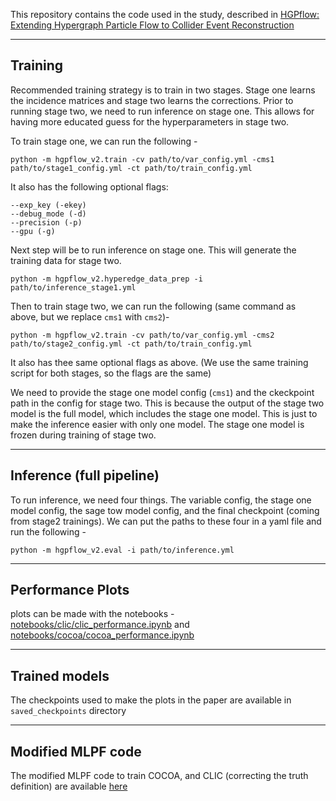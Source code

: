 This repository contains the code used in the study, described in [HGPflow: Extending Hypergraph Particle Flow to Collider Event Reconstruction](https://arxiv.org/abs/2410.23236)

---

## Training

Recommended training strategy is to train in two stages. Stage one learns the incidence matrices and stage two learns the corrections. Prior to running stage two, we need to run inference on stage one. This allows for having more educated guess for the hyperparameters in stage two.

To train stage one, we can run the following -

```
python -m hgpflow_v2.train -cv path/to/var_config.yml -cms1 path/to/stage1_config.yml -ct path/to/train_config.yml
```

It also has the following optional flags:
```
--exp_key (-ekey)
--debug_mode (-d)
--precision (-p)
--gpu (-g)
```

Next step will be to run inference on stage one. This will generate the training data for stage two.  

```
python -m hgpflow_v2.hyperedge_data_prep -i path/to/inference_stage1.yml
```

Then to train stage two, we can run the following (same command as above, but we replace `cms1` with `cms2`)-


```
python -m hgpflow_v2.train -cv path/to/var_config.yml -cms2 path/to/stage2_config.yml -ct path/to/train_config.yml
```

It also has thee same optional flags as above. (We use the same training script for both stages, so the flags are the same)

We need to provide the stage one model config (`cms1`) and the ckeckpoint path in the config for stage two. This is because the output of the stage two model is the full model, which includes the stage one model. This is just to make the inference easier with only one model. The stage one model is frozen during training of stage two.

---

## Inference (full pipeline)

To run inference, we need four things. The variable config, the stage one model config, the sage tow model config, and the final checkpoint (coming from stage2 trainings). We can put the paths to these four in a yaml file and run the following -

```
python -m hgpflow_v2.eval -i path/to/inference.yml
```

---

## Performance Plots

plots can be made with the notebooks - [notebooks/clic/clic_performance.ipynb]() and [notebooks/cocoa/cocoa_performance.ipynb]()

---

## Trained models

The checkpoints used to make the plots in the paper are available in `saved_checkpoints` directory

---

## Modified MLPF code

The modified MLPF code to train COCOA, and CLIC (correcting the truth definition) are available [here](https://github.com/annaivina/particleflow-fork)